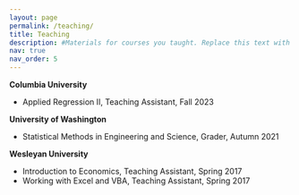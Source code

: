 ```yaml
---
layout: page
permalink: /teaching/
title: Teaching
description: #Materials for courses you taught. Replace this text with your description.
nav: true
nav_order: 5
---
```


**Columbia University**
- Applied Regression II, Teaching Assistant, Fall 2023 

**University of Washington**
- Statistical Methods in Engineering and Science, Grader, Autumn 2021 

**Wesleyan University**
- Introduction to Economics, Teaching Assistant, Spring 2017 
- Working with Excel and VBA, Teaching Assistant, Spring 2017